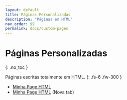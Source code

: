 ```yaml
---
layout: default
title: Páginas Personalizadas
description: "Páginas em HTML"
nav_order: 99
permalink: docs/custom-pages
---
```


# Páginas Personalizadas
{: .no_toc }

Páginas escritas totalmente em HTML.
{: .fs-6 .fw-300 }

- [Minha Page HTML](minhapage.html)
- <a target="_blank" href="minhapage.html">Minha Page HTML<a> (Nova tab)